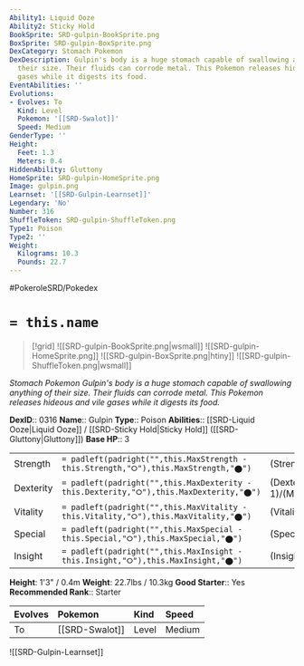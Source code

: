 ```yaml
---
Ability1: Liquid Ooze
Ability2: Sticky Hold
BookSprite: SRD-gulpin-BookSprite.png
BoxSprite: SRD-gulpin-BoxSprite.png
DexCategory: Stomach Pokemon
DexDescription: Gulpin's body is a huge stomach capable of swallowing anything of
  their size. Their fluids can corrode metal. This Pokemon releases hideous and vile
  gases while it digests its food.
EventAbilities: ''
Evolutions:
- Evolves: To
  Kind: Level
  Pokemon: '[[SRD-Swalot]]'
  Speed: Medium
GenderType: ''
Height:
  Feet: 1.3
  Meters: 0.4
HiddenAbility: Gluttony
HomeSprite: SRD-gulpin-HomeSprite.png
Image: gulpin.png
Learnset: '[[SRD-Gulpin-Learnset]]'
Legendary: 'No'
Number: 316
ShuffleToken: SRD-gulpin-ShuffleToken.png
Type1: Poison
Type2: ''
Weight:
  Kilograms: 10.3
  Pounds: 22.7
---
```


#PokeroleSRD/Pokedex

# `= this.name`

> [!grid]
> ![[SRD-gulpin-BookSprite.png|wsmall]]
> ![[SRD-gulpin-HomeSprite.png]]
> ![[SRD-gulpin-BoxSprite.png|htiny]]
> ![[SRD-gulpin-ShuffleToken.png|wsmall]]


*Stomach Pokemon*
*Gulpin's body is a huge stomach capable of swallowing anything of their size. Their fluids can corrode metal. This Pokemon releases hideous and vile gases while it digests its food.*

**DexID**:: 0316
**Name**:: Gulpin
**Type**:: Poison
**Abilities**:: [[SRD-Liquid Ooze|Liquid Ooze]] / [[SRD-Sticky Hold|Sticky Hold]] ([[SRD-Gluttony|Gluttony]])
**Base HP**:: 3

|           |                                                                                        |                                          |
| --------- | -------------------------------------------------------------------------------------- | ---------------------------------------- |
| Strength  | `= padleft(padright("",this.MaxStrength - this.Strength,"⭘"),this.MaxStrength,"⬤")`    | (Strength::1)/(MaxStrength::3)   |
| Dexterity | `= padleft(padright("",this.MaxDexterity - this.Dexterity,"⭘"),this.MaxDexterity,"⬤")` | (Dexterity:: 1)/(MaxDexterity::3) |
| Vitality  | `= padleft(padright("",this.MaxVitality - this.Vitality,"⭘"),this.MaxVitality,"⬤")`    | (Vitality::2)/(MaxVitality::4)   |
| Special   | `= padleft(padright("",this.MaxSpecial - this.Special,"⭘"),this.MaxSpecial,"⬤")`       | (Special::1)/(MaxSpecial::3)     |
| Insight   | `= padleft(padright("",this.MaxInsight - this.Insight,"⭘"),this.MaxInsight,"⬤")`       | (Insight::2)/(MaxInsight::4)     |

**Height**: 1'3" / 0.4m
**Weight**: 22.7lbs / 10.3kg
**Good Starter**:: Yes
**Recommended Rank**:: Starter

| Evolves   | Pokemon        | Kind   | Speed   |
|:----------|:---------------|:-------|:--------|
| To        | [[SRD-Swalot]] | Level  | Medium  |

![[SRD-Gulpin-Learnset]]